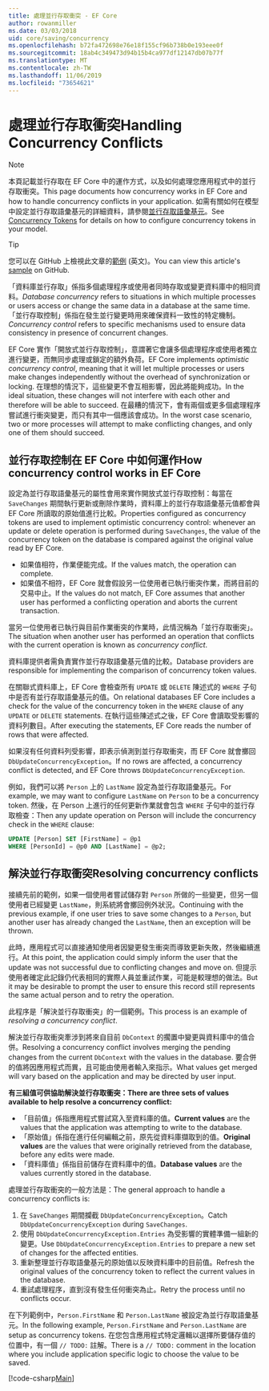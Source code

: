 ```yaml
---
title: 處理並行存取衝突 - EF Core
author: rowanmiller
ms.date: 03/03/2018
uid: core/saving/concurrency
ms.openlocfilehash: b72fa472698e76e18f155cf96b738b0e193eee0f
ms.sourcegitcommit: 18ab4c349473d94b15b4ca977df12147db07b77f
ms.translationtype: MT
ms.contentlocale: zh-TW
ms.lasthandoff: 11/06/2019
ms.locfileid: "73654621"
---
```

# <a name="handling-concurrency-conflicts"></a><span data-ttu-id="8d315-102">處理並行存取衝突</span><span class="sxs-lookup"><span data-stu-id="8d315-102">Handling Concurrency Conflicts</span></span>

> [!NOTE]
> <span data-ttu-id="8d315-103">本頁記載並行存取在 EF Core 中的運作方式，以及如何處理您應用程式中的並行存取衝突。</span><span class="sxs-lookup"><span data-stu-id="8d315-103">This page documents how concurrency works in EF Core and how to handle concurrency conflicts in your application.</span></span> <span data-ttu-id="8d315-104">如需有關如何在模型中設定並行存取語彙基元的詳細資料，請參閱[並行存取語彙基元](xref:core/modeling/concurrency)。</span><span class="sxs-lookup"><span data-stu-id="8d315-104">See [Concurrency Tokens](xref:core/modeling/concurrency) for details on how to configure concurrency tokens in your model.</span></span>

> [!TIP]
> <span data-ttu-id="8d315-105">您可以在 GitHub 上檢視此文章的[範例](https://github.com/aspnet/EntityFramework.Docs/tree/master/samples/core/Saving/Concurrency/) \(英文\)。</span><span class="sxs-lookup"><span data-stu-id="8d315-105">You can view this article's [sample](https://github.com/aspnet/EntityFramework.Docs/tree/master/samples/core/Saving/Concurrency/) on GitHub.</span></span>

<span data-ttu-id="8d315-106">「資料庫並行存取」係指多個處理程序或使用者同時存取或變更資料庫中的相同資料。</span><span class="sxs-lookup"><span data-stu-id="8d315-106">_Database concurrency_ refers to situations in which multiple processes or users access or change the same data in a database at the same time.</span></span> <span data-ttu-id="8d315-107">「並行存取控制」係指在發生並行變更時用來確保資料一致性的特定機制。</span><span class="sxs-lookup"><span data-stu-id="8d315-107">_Concurrency control_ refers to specific mechanisms used to ensure data consistency in presence of concurrent changes.</span></span>

<span data-ttu-id="8d315-108">EF Core 實作「開放式並行存取控制」，意謂著它會讓多個處理程序或使用者獨立進行變更，而無同步處理或鎖定的額外負荷。</span><span class="sxs-lookup"><span data-stu-id="8d315-108">EF Core implements _optimistic concurrency control_, meaning that it will let multiple processes or users make changes independently without the overhead of synchronization or locking.</span></span> <span data-ttu-id="8d315-109">在理想的情況下，這些變更不會互相影響，因此將能夠成功。</span><span class="sxs-lookup"><span data-stu-id="8d315-109">In the ideal situation, these changes will not interfere with each other and therefore will be able to succeed.</span></span> <span data-ttu-id="8d315-110">在最糟的情況下，會有兩個或更多個處理程序嘗試進行衝突變更，而只有其中一個應該會成功。</span><span class="sxs-lookup"><span data-stu-id="8d315-110">In the worst case scenario, two or more processes will attempt to make conflicting changes, and only one of them should succeed.</span></span>

## <a name="how-concurrency-control-works-in-ef-core"></a><span data-ttu-id="8d315-111">並行存取控制在 EF Core 中如何運作</span><span class="sxs-lookup"><span data-stu-id="8d315-111">How concurrency control works in EF Core</span></span>

<span data-ttu-id="8d315-112">設定為並行存取語彙基元的屬性會用來實作開放式並行存取控制：每當在 `SaveChanges` 期間執行更新或刪除作業時，資料庫上的並行存取語彙基元值都會與 EF Core 所讀取的原始值進行比較。</span><span class="sxs-lookup"><span data-stu-id="8d315-112">Properties configured as concurrency tokens are used to implement optimistic concurrency control: whenever an update or delete operation is performed during `SaveChanges`, the value of the concurrency token on the database is compared against the original value read by EF Core.</span></span>

- <span data-ttu-id="8d315-113">如果值相符，作業便能完成。</span><span class="sxs-lookup"><span data-stu-id="8d315-113">If the values match, the operation can complete.</span></span>
- <span data-ttu-id="8d315-114">如果值不相符，EF Core 就會假設另一位使用者已執行衝突作業，而將目前的交易中止。</span><span class="sxs-lookup"><span data-stu-id="8d315-114">If the values do not match, EF Core assumes that another user has performed a conflicting operation and aborts the current transaction.</span></span>

<span data-ttu-id="8d315-115">當另一位使用者已執行與目前作業衝突的作業時，此情況稱為「並行存取衝突」。</span><span class="sxs-lookup"><span data-stu-id="8d315-115">The situation when another user has performed an operation that conflicts with the current operation is known as _concurrency conflict_.</span></span>

<span data-ttu-id="8d315-116">資料庫提供者需負責實作並行存取語彙基元值的比較。</span><span class="sxs-lookup"><span data-stu-id="8d315-116">Database providers are responsible for implementing the comparison of concurrency token values.</span></span>

<span data-ttu-id="8d315-117">在關聯式資料庫上，EF Core 會檢查所有 `UPDATE` 或 `DELETE` 陳述式的 `WHERE` 子句中是否有並行存取語彙基元的值。</span><span class="sxs-lookup"><span data-stu-id="8d315-117">On relational databases EF Core includes a check for the value of the concurrency token in the `WHERE` clause of any `UPDATE` or `DELETE` statements.</span></span> <span data-ttu-id="8d315-118">在執行這些陳述式之後，EF Core 會讀取受影響的資料列數目。</span><span class="sxs-lookup"><span data-stu-id="8d315-118">After executing the statements, EF Core reads the number of rows that were affected.</span></span>

<span data-ttu-id="8d315-119">如果沒有任何資料列受影響，即表示偵測到並行存取衝突，而 EF Core 就會擲回 `DbUpdateConcurrencyException`。</span><span class="sxs-lookup"><span data-stu-id="8d315-119">If no rows are affected, a concurrency conflict is detected, and EF Core throws `DbUpdateConcurrencyException`.</span></span>

<span data-ttu-id="8d315-120">例如，我們可以將 `Person` 上的 `LastName` 設定為並行存取語彙基元。</span><span class="sxs-lookup"><span data-stu-id="8d315-120">For example, we may want to configure `LastName` on `Person` to be a concurrency token.</span></span> <span data-ttu-id="8d315-121">然後，在 Person 上進行的任何更新作業就會包含 `WHERE` 子句中的並行存取檢查：</span><span class="sxs-lookup"><span data-stu-id="8d315-121">Then any update operation on Person will include the concurrency check in the `WHERE` clause:</span></span>

``` sql
UPDATE [Person] SET [FirstName] = @p1
WHERE [PersonId] = @p0 AND [LastName] = @p2;
```

## <a name="resolving-concurrency-conflicts"></a><span data-ttu-id="8d315-122">解決並行存取衝突</span><span class="sxs-lookup"><span data-stu-id="8d315-122">Resolving concurrency conflicts</span></span>

<span data-ttu-id="8d315-123">接續先前的範例，如果一個使用者嘗試儲存對 `Person` 所做的一些變更，但另一個使用者已經變更 `LastName`，則系統將會擲回例外狀況。</span><span class="sxs-lookup"><span data-stu-id="8d315-123">Continuing with the previous example, if one user tries to save some changes to a `Person`, but another user has already changed the `LastName`, then an exception will be thrown.</span></span>

<span data-ttu-id="8d315-124">此時，應用程式可以直接通知使用者因變更發生衝突而導致更新失敗，然後繼續進行。</span><span class="sxs-lookup"><span data-stu-id="8d315-124">At this point, the application could simply inform the user that the update was not successful due to conflicting changes and move on.</span></span> <span data-ttu-id="8d315-125">但提示使用者確定此記錄仍代表相同的實際人員並重試作業，可能是較理想的做法。</span><span class="sxs-lookup"><span data-stu-id="8d315-125">But it may be desirable to prompt the user to ensure this record still represents the same actual person and to retry the operation.</span></span>

<span data-ttu-id="8d315-126">此程序是「解決並行存取衝突」的一個範例。</span><span class="sxs-lookup"><span data-stu-id="8d315-126">This process is an example of _resolving a concurrency conflict_.</span></span>

<span data-ttu-id="8d315-127">解決並行存取衝突牽涉到將來自目前 `DbContext` 的擱置中變更與資料庫中的值合併。</span><span class="sxs-lookup"><span data-stu-id="8d315-127">Resolving a concurrency conflict involves merging the pending changes from the current `DbContext` with the values in the database.</span></span> <span data-ttu-id="8d315-128">要合併的值將因應用程式而異，且可能由使用者輸入來指示。</span><span class="sxs-lookup"><span data-stu-id="8d315-128">What values get merged will vary based on the application and may be directed by user input.</span></span>

<span data-ttu-id="8d315-129">**有三組值可供協助解決並行存取衝突：**</span><span class="sxs-lookup"><span data-stu-id="8d315-129">**There are three sets of values available to help resolve a concurrency conflict:**</span></span>

- <span data-ttu-id="8d315-130">「目前值」係指應用程式嘗試寫入至資料庫的值。</span><span class="sxs-lookup"><span data-stu-id="8d315-130">**Current values** are the values that the application was attempting to write to the database.</span></span>
- <span data-ttu-id="8d315-131">「原始值」係指在進行任何編輯之前，原先從資料庫擷取到的值。</span><span class="sxs-lookup"><span data-stu-id="8d315-131">**Original values** are the values that were originally retrieved from the database, before any edits were made.</span></span>
- <span data-ttu-id="8d315-132">「資料庫值」係指目前儲存在資料庫中的值。</span><span class="sxs-lookup"><span data-stu-id="8d315-132">**Database values** are the values currently stored in the database.</span></span>

<span data-ttu-id="8d315-133">處理並行存取衝突的一般方法是：</span><span class="sxs-lookup"><span data-stu-id="8d315-133">The general approach to handle a concurrency conflicts is:</span></span>

1. <span data-ttu-id="8d315-134">在 `SaveChanges` 期間攔截 `DbUpdateConcurrencyException`。</span><span class="sxs-lookup"><span data-stu-id="8d315-134">Catch `DbUpdateConcurrencyException` during `SaveChanges`.</span></span>
2. <span data-ttu-id="8d315-135">使用 `DbUpdateConcurrencyException.Entries` 為受影響的實體準備一組新的變更。</span><span class="sxs-lookup"><span data-stu-id="8d315-135">Use `DbUpdateConcurrencyException.Entries` to prepare a new set of changes for the affected entities.</span></span>
3. <span data-ttu-id="8d315-136">重新整理並行存取語彙基元的原始值以反映資料庫中的目前值。</span><span class="sxs-lookup"><span data-stu-id="8d315-136">Refresh the original values of the concurrency token to reflect the current values in the database.</span></span>
4. <span data-ttu-id="8d315-137">重試處理程序，直到沒有發生任何衝突為止。</span><span class="sxs-lookup"><span data-stu-id="8d315-137">Retry the process until no conflicts occur.</span></span>

<span data-ttu-id="8d315-138">在下列範例中，`Person.FirstName` 和 `Person.LastName` 被設定為並行存取語彙基元。</span><span class="sxs-lookup"><span data-stu-id="8d315-138">In the following example, `Person.FirstName` and `Person.LastName` are setup as concurrency tokens.</span></span> <span data-ttu-id="8d315-139">在您包含應用程式特定邏輯以選擇所要儲存值的位置中，有一個 `// TODO:` 註解。</span><span class="sxs-lookup"><span data-stu-id="8d315-139">There is a `// TODO:` comment in the location where you include application specific logic to choose the value to be saved.</span></span>

[!code-csharp[Main](../../../samples/core/Saving/Concurrency/Sample.cs?name=ConcurrencyHandlingCode&highlight=34-35)]
